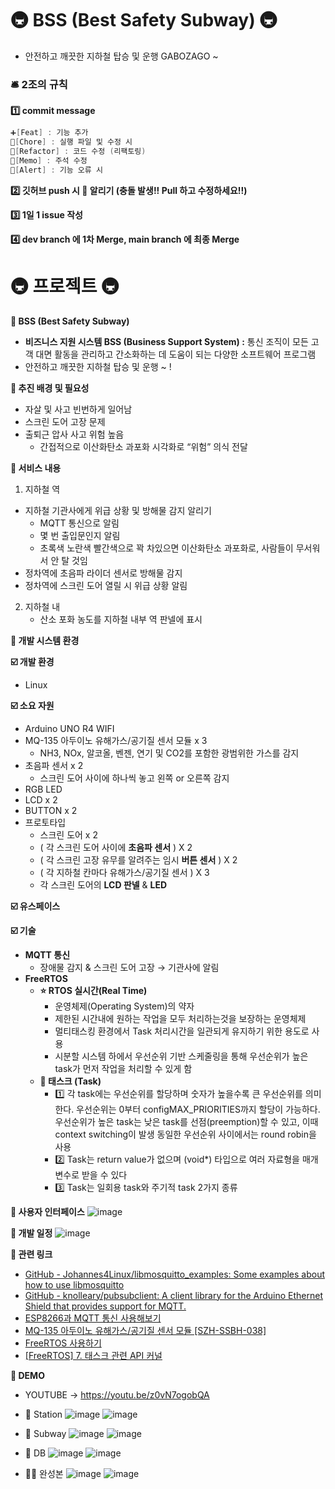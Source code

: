# 🚇 BSS (Best Safety Subway) 🚇
- 안전하고 깨끗한 지하철 탑승 및 운행 GABOZAGO ~

### 🛎️ 2조의 규칙
**1️⃣ commit message** 

```c
➕[Feat] : 기능 추가
🚀[Chore] : 실행 파일 및 수정 시 
🚧[Refactor] : 코드 수정 (리팩토링)
📃[Memo] : 주석 수정
🚨[Alert] : 기능 오류 시
```

**2️⃣ 깃허브 push 시 🚨 알리기 (충돌 발생!! Pull 하고 수정하세요!!)**

**3️⃣ 1일 1 issue 작성**

**4️⃣ dev branch 에 1차 Merge, main branch 에 최종 Merge**

# 🚇 프로젝트 🚇

**🚩 BSS (Best Safety Subway)**

- **비즈니스 지원 시스템 BSS (Business Support System) :** 통신 조직이 모든 고객 대면 활동을 관리하고 간소화하는 데 도움이 되는 다양한 소프트웨어 프로그램
- 안전하고 깨끗한 지하철 탑승 및 운행 ~ !

**🚩 추진 배경 및 필요성**

- 자살 및 사고 빈번하게 일어남
- 스크린 도어 고장 문제
- 출퇴근 압사 사고 위험 높음
    - 간접적으로 이산화탄소 과포화 시각화로 “위험” 의식 전달

**🚩 서비스 내용**

1. 지하철 역
  - 지하철 기관사에게 위급 상황 및 방해물 감지 알리기
      - MQTT 통신으로 알림
      - 몇 번 출입문인지 알림
      - 초록색 노란색 빨간색으로 꽉 차있으면 이산화탄소 과포화로, 사람들이 무서워서 안 탈 것임
  - 정차역에 초음파 라이더 센서로 방해물 감지
  - 정차역에 스크린 도어 열릴 시 위급 상황 알림

2. 지하철 내
    - 산소 포화 농도를 지하철 내부 역 판넬에 표시

**🚩 개발 시스템 환경**

**☑️ 개발 환경**

- Linux

**☑️ 소요 자원**

- Arduino UNO R4 WIFI
- MQ-135 아두이노 유해가스/공기질 센서 모듈 x 3
    - NH3, NOx, 알코올, 벤젠, 연기 및 CO2를 포함한 광범위한 가스를 감지
- 초음파 센서 x 2
    - 스크린 도어 사이에 하나씩 놓고 왼쪽 or 오른쪽 감지
- RGB LED
- LCD x 2
- BUTTON x 2
- 프로토타입
    - 스크린 도어 x 2
    - ( 각 스크린 도어 사이에 **초음파 센서** ) X 2
    - ( 각 스크린 고장 유무를 알려주는 임시 **버튼 센서** ) X 2
    - ( 각 지하철 칸마다 유해가스/공기질 센서 ) X 3
    - 각 스크린 도어의 **LCD 판넬** & **LED**

**☑️ 유스페이스** 

**☑️ 기술**

- **MQTT 통신**
    - 장애물 감지 & 스크린 도어 고장 → 기관사에 알림
- **FreeRTOS**
    - **⭐ RTOS 실시간(Real Time)**
        - 운영체제(Operating System)의 약자
        - 제한된 시간내에 원하는 작업을 모두 처리하는것을 보장하는 운영체제
        - 멀티태스킹 환경에서 Task 처리시간을 일관되게 유지하기 위한 용도로 사용
        - 시분할 시스템 하에서 우선순위 기반 스케줄링을 통해 우선순위가 높은 task가 먼저 작업을 처리할 수 있게 함
    - **🌳 태스크 (Task)**
        - 1️⃣ 각 task에는 우선순위를 할당하며 숫자가 높을수록 큰 우선순위를 의미한다. 우선순위는 0부터 configMAX_PRIORITIES까지 할당이 가능하다. 우선순위가 높은 task는 낮은 task를 선점(preemption)할 수 있고, 이때 context switching이 발생 동일한 우선순위 사이에서는 round robin을 사용
        - 2️⃣ Task는 return value가 없으며 (void*) 타입으로 여러 자료형을 매개변수로 받을 수 있다
        - 3️⃣ Task는 일회용 task와 주기적 task 2가지 종류

**🚩 사용자 인터페이스**
![image](https://img1.daumcdn.net/thumb/R1280x0/?scode=mtistory2&fname=https%3A%2F%2Fblog.kakaocdn.net%2Fdn%2Fcf2rad%2FbtsCwhQs9Uz%2FQmtKogezVezssZPKNdfyB1%2Fimg.png)

**🚩 개발 일정**
![image](https://img1.daumcdn.net/thumb/R1280x0/?scode=mtistory2&fname=https%3A%2F%2Fblog.kakaocdn.net%2Fdn%2FW1lsm%2FbtsCtmyabfL%2FQnsuZoKGBpFjqX1IvDmhg1%2Fimg.png)


**🚩 관련 링크**

- [GitHub - Johannes4Linux/libmosquitto_examples: Some examples about how to use libmosquitto](https://github.com/Johannes4Linux/libmosquitto_examples)
- [GitHub - knolleary/pubsubclient: A client library for the Arduino Ethernet Shield that provides support for MQTT.](https://github.com/knolleary/pubsubclient/tree/master)
- [ESP8266과 MQTT 통신 사용해보기](https://blog.naver.com/roboholic84/221232207387)
- [MQ-135 아두이노 유해가스/공기질 센서 모듈 [SZH-SSBH-038]](https://www.devicemart.co.kr/goods/view?no=1327411)
- [FreeRTOS 사용하기](https://blog.naver.com/005334337/220725214276)
- [[FreeRTOS] 7. 태스크 관련 API 커널](https://velog.io/@psh4204/FreeRTOS-7.-%ED%83%9C%EC%8A%A4%ED%81%AC-%EA%B4%80%EB%A0%A8-API-%EC%BB%A4%EB%84%90)


**🚩 DEMO**
- YOUTUBE -> https://youtu.be/z0vN7ogobQA
- 🚉 Station
![image](https://img1.daumcdn.net/thumb/R1280x0/?scode=mtistory2&fname=https%3A%2F%2Fblog.kakaocdn.net%2Fdn%2FWEstZ%2FbtsCoIbKPuj%2FYNKrCbCrDdHIDXhOPki8C0%2Fimg.png)
![image](https://img1.daumcdn.net/thumb/R1280x0/?scode=mtistory2&fname=https%3A%2F%2Fblog.kakaocdn.net%2Fdn%2F4wv8D%2FbtsCt4c1cJe%2FUJdUhDEduKjVeOPqcjt9gk%2Fimg.png)

- 🚋 Subway
![image](https://img1.daumcdn.net/thumb/R1280x0/?scode=mtistory2&fname=https%3A%2F%2Fblog.kakaocdn.net%2Fdn%2FbikoRz%2FbtsCtpPeLT9%2FsJdEmwUvsNrZRyn6HBeGvK%2Fimg.png)
![image](https://img1.daumcdn.net/thumb/R1280x0/?scode=mtistory2&fname=https%3A%2F%2Fblog.kakaocdn.net%2Fdn%2FblzNX6%2FbtsCtbpU01P%2FOxKSA60yN2RHz8UndlBqSk%2Fimg.png)

- 📔 DB
![image](https://img1.daumcdn.net/thumb/R1280x0/?scode=mtistory2&fname=https%3A%2F%2Fblog.kakaocdn.net%2Fdn%2FD4IXQ%2FbtsCoAEJgOT%2FBqNRvvGT4ozAjtLnlYnQmk%2Fimg.png)
![image](https://img1.daumcdn.net/thumb/R1280x0/?scode=mtistory2&fname=https%3A%2F%2Fblog.kakaocdn.net%2Fdn%2FmaNW9%2FbtsCtov3Bf1%2F4HYkdQckRn0ajU0ZkRmxz1%2Fimg.png)

- 🧑‍🎄 완성본
![image](https://img1.daumcdn.net/thumb/R1280x0/?scode=mtistory2&fname=https%3A%2F%2Fblog.kakaocdn.net%2Fdn%2FcAVvEh%2FbtsCrayAzrj%2FFQ6leY6DORuhrOYb8xQWS0%2Fimg.png)
![image](https://img1.daumcdn.net/thumb/R1280x0/?scode=mtistory2&fname=https%3A%2F%2Fblog.kakaocdn.net%2Fdn%2FQVAJO%2FbtsCt5Xh8DY%2FekvxcX8e1jIvyr9dxcdlT0%2Fimg.png)


